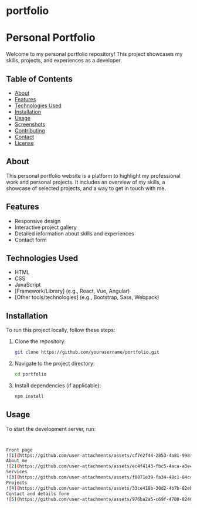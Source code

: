 # portfolio
# Personal Portfolio

Welcome to my personal portfolio repository! This project showcases my skills, projects, and experiences as a developer.

## Table of Contents

- [About](#about)
- [Features](#features)
- [Technologies Used](#technologies-used)
- [Installation](#installation)
- [Usage](#usage)
- [Screenshots](#screenshots)
- [Contributing](#contributing)
- [Contact](#contact)
- [License](#license)

## About

This personal portfolio website is a platform to highlight my professional work and personal projects. It includes an overview of my skills, a showcase of selected projects, and a way to get in touch with me.

## Features

- Responsive design
- Interactive project gallery
- Detailed information about skills and experiences
- Contact form

## Technologies Used

- HTML
- CSS
- JavaScript
- [Framework/Library] (e.g., React, Vue, Angular)
- [Other tools/technologies] (e.g., Bootstrap, Sass, Webpack)

## Installation

To run this project locally, follow these steps:

1. Clone the repository:
    ```bash
    git clone https://github.com/yourusername/portfolio.git
    ```

2. Navigate to the project directory:
    ```bash
    cd portfolio
    ```

3. Install dependencies (if applicable):
    ```bash
    npm install
    ```

## Usage

To start the development server, run:
```bash


Front page 
![1](https://github.com/user-attachments/assets/cf7e2f44-2853-4a81-9981-83ac3ef59f6f)
About me
![2](https://github.com/user-attachments/assets/ec4f4143-fbc5-4aca-a3e4-93042e885409)
Services
![3](https://github.com/user-attachments/assets/f0071e39-fa34-48c1-84cc-453c1a604a86)
Projects
![4](https://github.com/user-attachments/assets/33ce418b-30d2-4b7b-82eb-40d95ca92be8)
Contact and details form
![5](https://github.com/user-attachments/assets/976ba2a5-c69f-4700-8240-a7f84a4a7eac)

